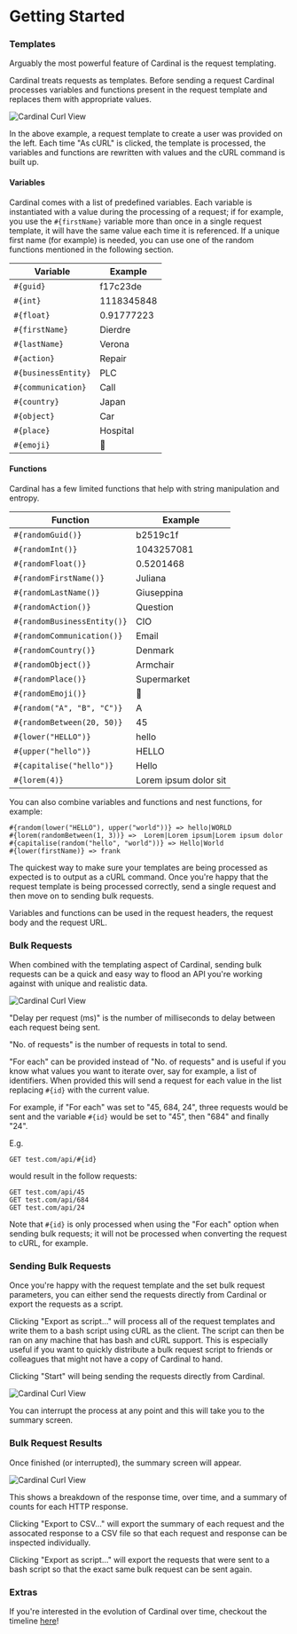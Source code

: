 # Getting Started

### Templates
Arguably the most powerful feature of Cardinal is the request templating.

Cardinal treats requests as templates. Before sending a request Cardinal processes variables and functions present in the request template and replaces them with appropriate values.

![Cardinal Curl View](images/cardinal_curl.png)

In the above example, a request template to create a user was provided on the left. Each time "As cURL" is clicked, the template is processed, the variables and functions are rewritten with values and the cURL command is built up.

#### Variables
Cardinal comes with a list of predefined variables. Each variable is instantiated with a value during the processing of a request; if for example, you use the `#{firstName}` variable more than once in a single request template, it will have the same value each time it is referenced. If a unique first name (for example) is needed, you can use one of the random functions mentioned in the following section.

| Variable   	            | Example   	|
|---	                    |---	        |
| `#{guid}` 	            | f17c23de 	    |
| `#{int}`    	            | 1118345848    |
| `#{float}`                | 0.91777223    |
| `#{firstName}`            | Dierdre    |
| `#{lastName}`             | Verona    |
| `#{action}`               | Repair    |
| `#{businessEntity}`       | PLC    |
| `#{communication}`        | Call    |
| `#{country}`              | Japan    |
| `#{object}`               | Car    |
| `#{place}`                | Hospital    |
| `#{emoji}`                | 🍏 |

#### Functions

Cardinal has a few limited functions that help with string manipulation and entropy.

| Function   	                    | Example   	|
|---	                            |---	        |
| `#{randomGuid()}` 	            | b2519c1f 	    |
| `#{randomInt()}`    	            | 1043257081    |
| `#{randomFloat()}`                | 0.5201468    |
| `#{randomFirstName()}`            | Juliana    |
| `#{randomLastName()}`             | Giuseppina    |
| `#{randomAction()}`               | Question    |
| `#{randomBusinessEntity()}`       | CIO    |
| `#{randomCommunication()}`        | Email    |
| `#{randomCountry()}`              | Denmark    |
| `#{randomObject()}`               | Armchair    |
| `#{randomPlace()}`                | Supermarket    |
| `#{randomEmoji()}`                | 🚗 |
| `#{random("A", "B", "C")}`        | A    |
| `#{randomBetween(20, 50)}`        | 45    |
| `#{lower("HELLO")}`               | hello    |
| `#{upper("hello")}`               | HELLO    |
| `#{capitalise("hello")}`          | Hello |
| `#{lorem(4)}`                     | Lorem ipsum dolor sit |

You can also combine variables and functions and nest functions, for example:
```
#{random(lower("HELLO"), upper("world"))} => hello|WORLD
#{lorem(randomBetween(1, 3))} =>  Lorem|Lorem ipsum|Lorem ipsum dolor
#{capitalise(random("hello", "world"))} => Hello|World
#{lower(firstName)} => frank
```

The quickest way to make sure your templates are being processed as expected is to output as a cURL command. Once you're happy that the request template is being processed correctly, send a single request and then move on to sending bulk requests.

Variables and functions can be used in the request headers, the request body and the request URL. 

### Bulk Requests

When combined with the templating aspect of Cardinal, sending bulk requests can be a quick and easy way to flood an API you're working against with unique and realistic data.

![Cardinal Curl View](images/cardinal_bulk_request_input.png)

"Delay per request (ms)" is the number of milliseconds to delay between each request being sent.

"No. of requests" is the number of requests in total to send.

"For each" can be provided instead of "No. of requests" and is useful if you know what values you want to iterate over, say for example, a list of identifiers. When provided this will send a request for each value in the list replacing `#{id}` with the current value.

For example, if "For each" was set to "45, 684, 24", three requests would be sent and the variable `#{id}` would be set to "45", then "684" and finally "24".

E.g.
```
GET test.com/api/#{id}
```
would result in the follow requests:
```
GET test.com/api/45
GET test.com/api/684
GET test.com/api/24
```

Note that `#{id}` is only processed when using the "For each" option when sending bulk requests; it will not be processed when converting the request to cURL, for example. 

### Sending Bulk Requests

Once you're happy with the request template and the set bulk request parameters, you can either send the requests directly from Cardinal or export the requests as a script.
 
Clicking "Export as script..." will process all of the request templates and write them to a bash script using cURL as the client. The script can then be ran on any machine that has bash and cURL support. This is especially useful if you want to quickly distribute a bulk request script to friends or colleagues that might not have a copy of Cardinal to hand.
 
Clicking "Start" will being sending the requests directly from Cardinal.

![Cardinal Curl View](images/cardinal_bulk_request_processing.png)

You can interrupt the process at any point and this will take you to the summary screen.

### Bulk Request Results

Once finished (or interrupted), the summary screen will appear.

![Cardinal Curl View](images/cardinal_bulk_request_processed.png)

This shows a breakdown of the response time, over time, and a summary of counts for each HTTP response.

Clicking "Export to CSV..." will export the summary of each request and the assocated response to a CSV file so that each request and response can be inspected individually.

Clicking "Export as script..." will export the requests that were sent to a bash script so that the exact same bulk request can be sent again.

### Extras

If you're interested in the evolution of Cardinal over time, checkout the timeline [here](timeline.md)!